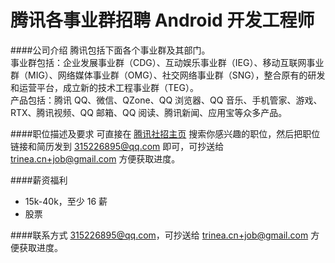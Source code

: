 腾讯各事业群招聘 Android 开发工程师
==========

####公司介绍
腾讯包括下面各个事业群及其部门。  
事业群包括：企业发展事业群（CDG）、互动娱乐事业群（IEG）、移动互联网事业群（MIG）、网络媒体事业群（OMG）、社交网络事业群（SNG），整合原有的研发和运营平台，成立新的技术工程事业群（TEG）。  
产品包括：腾讯 QQ、微信、QZone、QQ 浏览器、QQ 音乐、手机管家、游戏、RTX、腾讯视频、QQ 邮箱、QQ 阅读、腾讯新闻、应用宝等众多产品。  

####职位描述及要求
可直接在 [腾讯社招主页](http://hr.tencent.com/position.php?lid=&tid=&keywords=Android) 搜索你感兴趣的职位，然后把职位链接和简历发到 [315226895@qq.com](mailto:315226895@qq.com) 即可，可抄送给 [trinea.cn+job@gmail.com](mailto:trinea.cn+job@gmail.com) 方便获取进度。

####薪资福利
- 15k-40k，至少 16 薪
- 股票

####联系方式
[315226895@qq.com](mailto:315226895@qq.com)，可抄送给 [trinea.cn+job@gmail.com](mailto:trinea.cn+job@gmail.com) 方便获取进度。